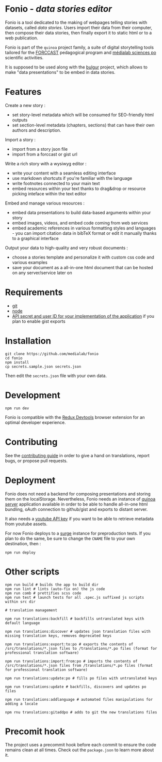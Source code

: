 # Fonio - *data stories editor*

Fonio is a tool dedicated to the making of webpages telling stories with datasets, called *data stories*.
Users import their data from their computer, then compose their data stories, then finally export it to static html or to a web publication.

Fonio is part of the ``quinoa`` project family, a suite of digital storytelling tools tailored for the [FORCCAST](http://controverses.org/) pedagogical program and [médialab sciences po](http://www.medialab.sciences-po.fr/) scientific activities.

It is supposed to be used along with the [bulgur](https://github.com/medialab/bulgur) project, which allows to make "data presentations" to be embed in data stories.

# Features

Create a new story :

* set story-level metadata which will be consumed for SEO-friendly html outputs
* set section-level metadata (chapters, sections) that can have their own authors and description.

Import a story :

* import from a story json file
* import from a forccast or gist url

Write a rich story with a wysiwyg editor :

* write your content with a seamless editing interface
* use markdown shortcuts if you're familiar with the language
* write footnotes connected to your main text
* embed resources within your text thanks to drag&drop or resource picking inteface within the text editor

Embed and manage various resources :

* embed data presentations to build data-based arguments within your story
* embed images, videos, and embed code coming from web services
* embed academic references in various formatting styles and languages - you can import citation data in bibTeX format or edit it manually thanks to a graphical interface

Output your data to high-quality and very robust documents :

* choose a stories template and personalize it with custom css code and various examples
* save your document as a all-in-one html document that can be hosted on any server/service later on

# Requirements

* [git](https://git-scm.com/)
* [node](https://nodejs.org/en/)
* [API secret and user ID for your implementation of the application](https://github.com/settings/applications/new) if you plan to enable gist exports

# Installation

```
git clone https://github.com/medialab/fonio
cd fonio
npm install
cp secrets.sample.json secrets.json
```

Then edit the ``secrets.json`` file with your own data.

# Development

```
npm run dev
```

Fonio is compatible with the [Redux Devtools](https://github.com/gaearon/redux-devtools) browser extension for an optimal developer experience.

# Contributing

See the [contributing guide](https://github.com/medialab/fonio/blob/master/CONTRIBUTING.md) in order to give a hand on translations, report bugs, or propose pull requests.

# Deployment

Fonio does not need a backend for composing presentations and storing them on the localStorage. Nevertheless, Fonio needs an instance of [quinoa server](https://github.com/medialab/quinoa-server) application available in order to be able to handle all-in-one html bundling, oAuth connection to github/gist and exports to distant server. 

It also needs a [youtube API key](https://developers.google.com/youtube/registering_an_application) if you want to be able to retrieve metadata from youtube assets.

For now Fonio deploys to a [surge](http://surge.sh/) instance for preproduction tests. If you plan to do the same, be sure to change the `CNAME` file to your own destination, then :

```
npm run deploy
```

# Other scripts

```
npm run build # builds the app to build dir
npm run lint # lints (auto-fix on) the js code
npm run comb # prettifies scss code
npm run test # launch tests for all .spec.js suffixed js scripts within src dir

# translation management

npm run translations:backfill # backfills untranslated keys with default language

npm run translations:discover # updates json translation files with missing translation keys, removes deprecated keys

npm run translations:export:to:po # exports the contents of /src/translations/*.json files to /translations/*.po files (format for professional translation software)

npm run translations:import:from:po # imports the contents of /src/translations/*.json files from /translations/*.po files (format for professional translation software)

npm run translations:update:po # fills po files with untranslated keys

npm run translations:update # backfills, discovers and updates po files

npm run translations:addlanguage # automated files manipulations for adding a locale

npm rnu translations:gitaddpo # adds to git the new translations files
```

# Precomit hook

The project uses a precommit hook before each commit to ensure the code remains clean at all times. Check out the `package.json` to learn more about it.



